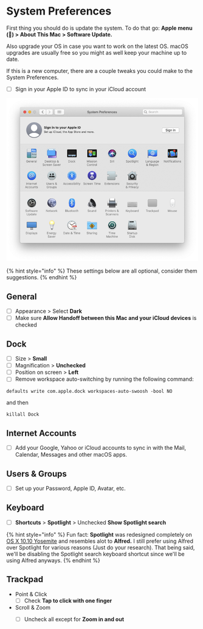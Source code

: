 # System Preferences

First thing you should do is update the system. To do that go: **Apple menu \(\) &gt; About This Mac &gt; Software Update.**

Also upgrade your OS in case you want to work on the latest OS. macOS upgrades are usually free so you might as well keep your machine up to date.

If this is a new computer, there are a couple tweaks you could make to the System Preferences.

* [ ] Sign in your Apple ID to sync in your iCloud account

![macOS Catalina System Preferences](../../.gitbook/assets/screenshot-2019-12-30-at-4.47.28-pm.png)

{% hint style="info" %}
These settings below are all optional, consider them suggestions.
{% endhint %}

## General

* [ ] Appearance &gt; Select **Dark**
* [ ] Make sure **Allow Handoff between this Mac and your iCloud devices** is checked

## Dock

* [ ] Size &gt; **Small**
* [ ] Magnification &gt; **Unchecked**
* [ ] Position on screen &gt; **Left**
* [ ] Remove workspace auto-switching by running the following command:

```text
defaults write com.apple.dock workspaces-auto-swoosh -bool NO
```

and then

```text
killall Dock
```

## Internet Accounts

* [ ] Add your Google, Yahoo or iCloud accounts to sync in with the Mail, Calendar, Messages and other macOS apps.

## Users & Groups

* [ ] Set up your Password, Apple ID, Avatar, etc.

## Keyboard

* [ ] **Shortcuts** &gt; **Spotlight** &gt; Unchecked **Show Spotlight search** 

{% hint style="info" %}
Fun fact: **Spotlight** was redesigned completely on [OS X 10.10 Yosemite](https://en.wikipedia.org/wiki/OS_X_Yosemite) and resembles alot to **Alfred.** I still prefer using Alfred over Spotlight for various reasons \(Just do your research\). That being said, we'll be disabling the Spotlight search keyboard shortcut since we'll be using Alfred anyways.
{% endhint %}

## Trackpad

* Point & Click
  * [ ] Check **Tap to click with one finger** 
* Scroll & Zoom
  * [ ] Uncheck all except for **Zoom in and out**

